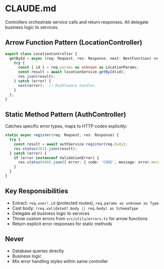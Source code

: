# CLAUDE.md

Controllers orchestrate service calls and return responses. All delegate business logic to services.

## Arrow Function Pattern (LocationController)

```typescript
export class LocationController {
  getById = async (req: Request, res: Response, next: NextFunction) => {
    try {
      const { id } = req.params as unknown as LocationParams;
      const result = await locationService.getById(id);
      res.json(result);
    } catch (error) {
      next(error);  // Middleware handles
    }
  };
}
```

## Static Method Pattern (AuthController)

Catches specific error types, maps to HTTP codes explicitly:
```typescript
static async register(req: Request, res: Response) {
  try {
    const result = await authService.register(req.body);
    res.status(201).json(result);
  } catch (error) {
    if (error instanceof ValidationError) {
      res.status(400).json({ error: { code: 'CODE', message: error.message } });
    }
  }
}
```

## Key Responsibilities

- Extract: `req.user!.id` (protected routes), `req.params as unknown as Type`
- Cast body: `(req.validated?.body || req.body) as SchemaType`
- Delegate all business logic to services
- Throw custom errors from `src/utils/errors.ts` for arrow functions
- Return explicit error responses for static methods

## Never

- Database queries directly
- Business logic
- Mix error handling styles within same controller
